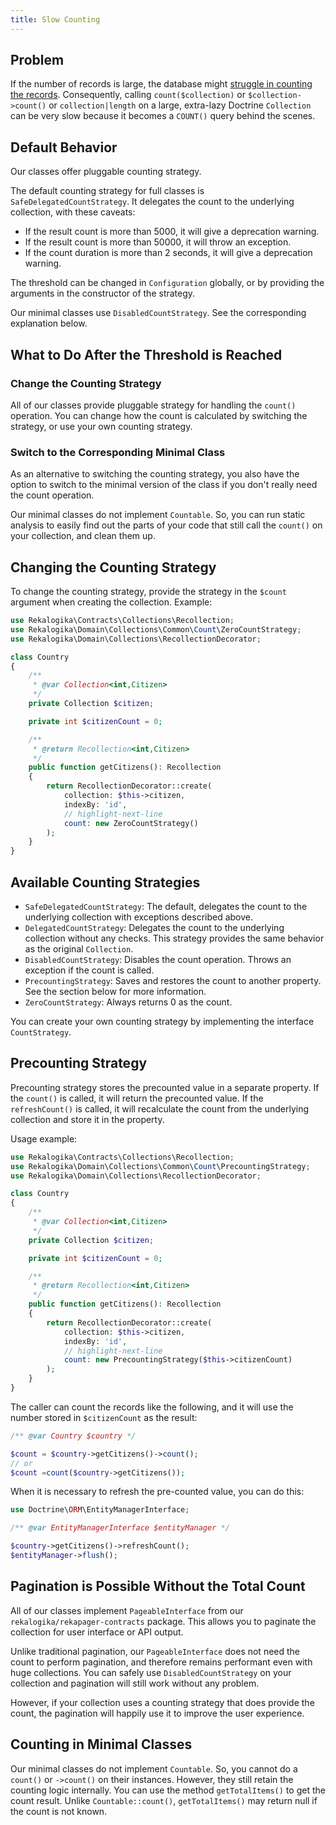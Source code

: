 ```yaml
---
title: Slow Counting
---
```


## Problem

If the number of records is large, the database might [struggle in counting the
records](https://wiki.postgresql.org/wiki/Slow_Counting). Consequently, calling
`count($collection)` or `$collection->count()` or `collection|length` on a large,
extra-lazy Doctrine `Collection` can be very slow because it becomes a `COUNT()`
query behind the scenes.

## Default Behavior

Our classes offer pluggable counting strategy.

The default counting strategy for
full classes is `SafeDelegatedCountStrategy`. It delegates the count to
the underlying collection, with these caveats:

* If the result count is more than 5000, it will give a deprecation warning.
* If the result count is more than 50000, it will throw an exception.
* If the count duration is more than 2 seconds, it will give a deprecation
  warning.

The threshold can be changed in `Configuration` globally, or by providing the
arguments in the constructor of the strategy.

Our minimal classes use `DisabledCountStrategy`. See the corresponding
explanation below.

## What to Do After the Threshold is Reached

### Change the Counting Strategy

All of our classes provide pluggable strategy for handling the `count()`
operation. You can change how the count is calculated by switching the strategy,
or use your own counting strategy.

### Switch to the Corresponding Minimal Class

As an alternative to switching the counting strategy, you also have the option
to switch to the minimal version of the class if you don't really need the count
operation.

Our minimal classes do not implement `Countable`. So, you can run static
analysis to easily find out the parts of your code that still call the `count()`
on your collection, and clean them up.

## Changing the Counting Strategy

To change the counting strategy, provide the strategy in the `$count` argument
when creating the collection. Example:

```php
use Rekalogika\Contracts\Collections\Recollection;
use Rekalogika\Domain\Collections\Common\Count\ZeroCountStrategy;
use Rekalogika\Domain\Collections\RecollectionDecorator;

class Country
{
    /**
     * @var Collection<int,Citizen>
     */
    private Collection $citizen;

    private int $citizenCount = 0;

    /**
     * @return Recollection<int,Citizen>
     */
    public function getCitizens(): Recollection
    {
        return RecollectionDecorator::create(
            collection: $this->citizen,
            indexBy: 'id',
            // highlight-next-line
            count: new ZeroCountStrategy()
        );
    }
}
```

## Available Counting Strategies

* `SafeDelegatedCountStrategy`: The default, delegates the count to the
  underlying collection with exceptions described above.
* `DelegatedCountStrategy`: Delegates the count to the underlying collection
  without any checks. This strategy provides the same behavior as the original
  `Collection`.
* `DisabledCountStrategy`: Disables the count operation. Throws an exception if
  the count is called.
* `PrecountingStrategy`: Saves and restores the count to another property. See the
  section below for more information.
* `ZeroCountStrategy`: Always returns 0 as the count.
  
You can create your own counting strategy by implementing the interface
`CountStrategy`.

## Precounting Strategy

Precounting strategy stores the precounted value in a separate property. If the
`count()` is called, it will return the precounted value. If the
`refreshCount()` is called, it will recalculate the count from the underlying
collection and store it in the property.

Usage example:

```php
use Rekalogika\Contracts\Collections\Recollection;
use Rekalogika\Domain\Collections\Common\Count\PrecountingStrategy;
use Rekalogika\Domain\Collections\RecollectionDecorator;

class Country
{
    /**
     * @var Collection<int,Citizen>
     */
    private Collection $citizen;

    private int $citizenCount = 0;

    /**
     * @return Recollection<int,Citizen>
     */
    public function getCitizens(): Recollection
    {
        return RecollectionDecorator::create(
            collection: $this->citizen,
            indexBy: 'id',
            // highlight-next-line
            count: new PrecountingStrategy($this->citizenCount)
        );
    }
}
```

The caller can count the records like the following, and it will use the number
stored in `$citizenCount` as the result:

```php
/** @var Country $country */

$count = $country->getCitizens()->count();
// or
$count =count($country->getCitizens());
```

When it is necessary to refresh the pre-counted value, you can do this:

```php
use Doctrine\ORM\EntityManagerInterface;

/** @var EntityManagerInterface $entityManager */

$country->getCitizens()->refreshCount();
$entityManager->flush();
```

## Pagination is Possible Without the Total Count

All of our classes implement `PageableInterface` from our
`rekalogika/rekapager-contracts` package. This allows you to paginate the
collection for user interface or API output.

Unlike traditional pagination, our `PageableInterface` does not need the count
to perform pagination, and therefore remains performant even with huge
collections. You can safely use `DisabledCountStrategy` on your collection and
pagination will still work without any problem.

However, if your collection uses a counting strategy that does provide the
count, the pagination will happily use it to improve the user experience.

## Counting in Minimal Classes

Our minimal classes do not implement `Countable`. So, you cannot do a `count()`
or `->count()` on their instances. However, they still retain the counting logic
internally. You can use the method `getTotalItems()` to get the count result.
Unlike `Countable::count()`, `getTotalItems()` may return null if the count is
not known.
